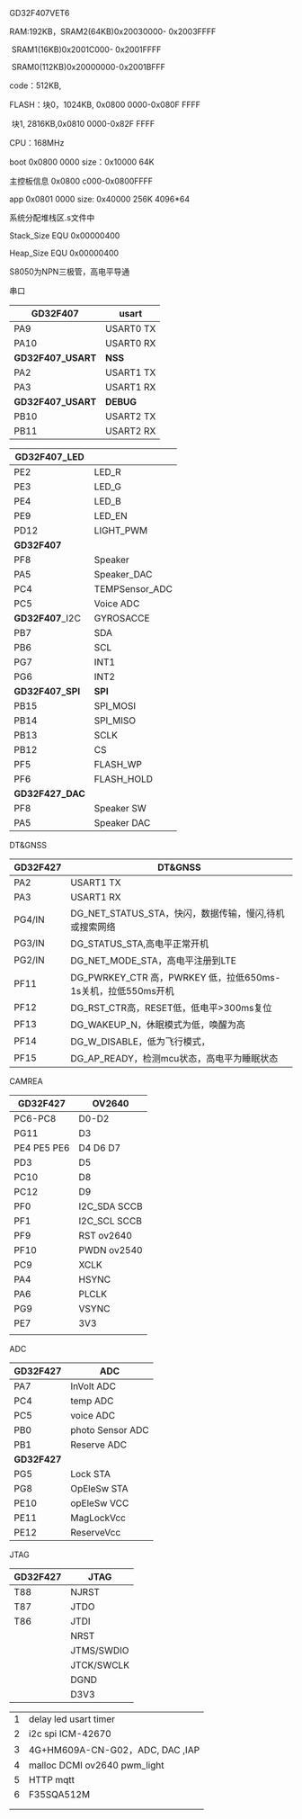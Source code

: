 GD32F407VET6

RAM:192KB，SRAM2(64KB)0x20030000- 0x2003FFFF

​						SRAM1(16KB)0x2001C000- 0x2001FFFF

​						SRAM0(112KB)0x20000000-0x2001BFFF

code：512KB, 

FLASH：块0，1024KB, 0x0800 0000-0x080F FFFF

​				块1, 2816KB,0x0810 0000-0x82F FFFF

CPU：168MHz



boot   0x0800 0000    size：0x10000    64K

主控板信息 0x0800 c000-0x0800FFFF

app    0x0801 0000	size:  0x40000      256K  4096*64



系统分配堆栈区.s文件中

Stack_Size      EQU     0x00000400

Heap_Size       EQU     0x00000400



S8050为NPN三极管，高电平导通

串口

| GD32F407           | usart     |
| ------------------ | --------- |
| PA9                | USART0 TX |
| PA10               | USART0 RX |
| **GD32F407_USART** | **NSS**   |
| PA2                | USART1 TX |
| PA3                | USART1 RX |
| **GD32F407_USART** | **DEBUG** |
| PB10               | USART2 TX |
| PB11               | USART2 RX |



| **GD32F407_LED** |                |
| ---------------- | -------------- |
| PE2              | LED_R          |
| PE3              | LED_G          |
| PE4              | LED_B          |
| PE9              | LED_EN         |
| PD12             | LIGHT_PWM      |
| **GD32F407**     |                |
| PF8              | Speaker        |
| PA5              | Speaker_DAC    |
| PC4              | TEMPSensor_ADC |
| PC5              | Voice ADC      |
| **GD32F407**_I2C | GYROSACCE      |
| PB7              | SDA            |
| PB6              | SCL            |
| PG7              | INT1           |
| PG6              | INT2           |
| **GD32F407_SPI** | **SPI**        |
| PB15             | SPI_MOSI       |
| PB14             | SPI_MISO       |
| PB13             | SCLK           |
| PB12             | CS             |
| PF5              | FLASH_WP       |
| PF6              | FLASH_HOLD     |
| **GD32F427_DAC** |                |
| PF8              | Speaker SW     |
| PA5              | Speaker DAC    |

DT&GNSS

| GD32F427 | DT&GNSS                                                      |
| -------- | ------------------------------------------------------------ |
| PA2      | USART1 TX                                                    |
| PA3      | USART1 RX                                                    |
| PG4/IN   | DG_NET_STATUS_STA，快闪，数据传输，慢闪,待机或搜索网络       |
| PG3/IN   | DG_STATUS_STA,高电平正常开机                                 |
| PG2/IN   | DG_NET_MODE_STA，高电平注册到LTE                             |
| PF11     | DG_PWRKEY_CTR 高，PWRKEY 低，拉低650ms-1s关机，拉低550ms开机 |
| PF12     | DG_RST_CTR高，RESET低，低电平>300ms复位                      |
| PF13     | DG_WAKEUP_N，休眠模式为低，唤醒为高                          |
| PF14     | DG_W_DISABLE，低为飞行模式，                                 |
| PF15     | DG_AP_READY，检测mcu状态，高电平为睡眠状态                   |



CAMREA

| GD32F427    | OV2640               |
| ----------- | -------------------- |
| PC6-PC8     | D0-D2                |
| PG11        | D3                   |
| PE4 PE5 PE6 | D4 D6 D7             |
| PD3         | D5                   |
| PC10        | D8                   |
| PC12        | D9                   |
| PF0         | I2C_SDA  SCCB        |
| PF1         | I2C_SCL   SCCB       |
| PF9         | RST           ov2640 |
| PF10        | PWDN      ov2540     |
| PC9         | XCLK                 |
| PA4         | HSYNC                |
| PA6         | PLCLK                |
| PG9         | VSYNC                |
| PE7         | 3V3                  |
|             |                      |

ADC

| GD32F427     | ADC              |
| ------------ | ---------------- |
| PA7          | InVolt ADC       |
| PC4          | temp ADC         |
| PC5          | voice ADC        |
| PB0          | photo Sensor ADC |
| PB1          | Reserve ADC      |
| **GD32F427** |                  |
| PG5          | Lock STA         |
| PG8          | OpEleSw STA      |
| PE10         | opEleSw VCC      |
| PE11         | MagLockVcc       |
| PE12         | ReserveVcc       |

JTAG

| GD32F427 | JTAG       |
| -------- | ---------- |
| T88      | NJRST      |
| T87      | JTDO       |
| T86      | JTDI       |
|          | NRST       |
|          | JTMS/SWDIO |
|          | JTCK/SWCLK |
|          | DGND       |
|          | D3V3       |



|      |                                 |
| ---- | ------------------------------- |
| 1    | delay led usart timer           |
| 2    | i2c  spi  ICM-42670             |
| 3    | 4G+HM609A-CN-G02，ADC, DAC ,IAP |
| 4    | malloc DCMI ov2640 pwm_light    |
| 5    | HTTP mqtt                       |
| 6    | F35SQA512M                      |
|      |                                 |
|      |                                 |

​	